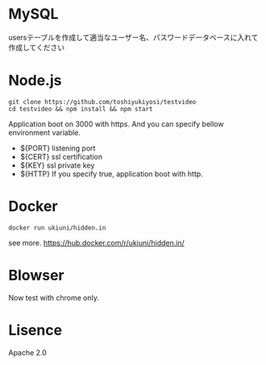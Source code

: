 

# MySQL
usersテーブルを作成して適当なユーザー名、パスワードデータベースに入れて作成してください

# Node.js
```
git clone https://github.com/toshiyukiyosi/testvideo
cd testvideo && npm install && npm start
```

Application boot on 3000 with https.
And you can specify bellow environment variable.

* ${PORT} listening port
* ${CERT} ssl certification
* ${KEY} ssl private key
* ${HTTP} If you specify true, 
application boot with http.

# Docker
```
docker run ukiuni/hidden.in 
```
see more. 
https://hub.docker.com/r/ukiuni/hidden.in/

# Blowser
Now test with chrome only.


# Lisence
Apache 2.0
